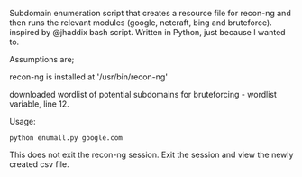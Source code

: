 Subdomain enumeration script that creates a resource file for recon-ng and then runs the relevant modules (google, netcraft, bing and bruteforce).
inspired by @jhaddix bash script. Written in Python, just because I wanted to.

Assumptions are;

recon-ng is installed at '/usr/bin/recon-ng'

downloaded wordlist of potential subdomains for bruteforcing - wordlist variable, line 12.

Usage:
```
python enumall.py google.com
```
This does not exit the recon-ng session. Exit the session and view the newly created csv file.
